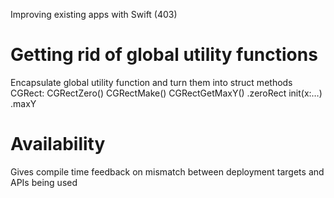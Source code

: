 Improving existing apps with Swift (403)

# Getting rid of global utility functions
Encapsulate global utility function and turn them into struct methods
	CGRect:		CGRectZero()		CGRectMake() 	CGRectGetMaxY()
						.zeroRect			init(x:…) 		.maxY

# Availability
Gives compile time feedback on mismatch between deployment targets and APIs being used
